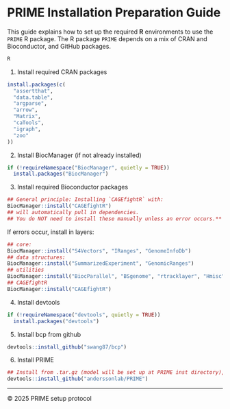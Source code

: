 # PRIME Installation Preparation Guide

This guide explains how to set up the required **R** environments to use the `PRIME` R package.
The R package `PRIME` depends on a mix of CRAN and Bioconductor, and GitHub packages.

```bash
R
```

1. Install required CRAN packages
```r
install.packages(c(
  "assertthat",
  "data.table",
  "argparse",
  "arrow",
  "Matrix",
  "caTools",
  "igraph",
  "zoo"
))
```

2. Install BiocManager (if not already installed)
```r
if (!requireNamespace("BiocManager", quietly = TRUE))
  install.packages("BiocManager")
```

3. Install required Bioconductor packages
```r
## General principle: Installing `CAGEfightR` with:
BiocManager::install("CAGEfightR")
## will automatically pull in dependencies.
## You do NOT need to install these manually unless an error occurs.**
```
If errors occur, install in layers:
```r
## core:
BiocManager::install("S4Vectors", "IRanges", "GenomeInfoDb")
## data structures:
BiocManager::install("SummarizedExperiment", "GenomicRanges")
## utilities
BiocManager::install("BiocParallel", "BSgenome", "rtracklayer", "Hmisc")
## CAGEfightR
BiocManager::install("CAGEfightR")
```

4. Install devtools
```r
if (!requireNamespace("devtools", quietly = TRUE))
  install.packages("devtools")
```

5. Install bcp from github
```r
devtools::install_github("swang87/bcp")
```

6. Install PRIME
```r
## Install from .tar.gz (model will be set up at PRIME inst directory),
devtools::install_github("anderssonlab/PRIME")
```
---

© 2025 PRIME setup protocol
